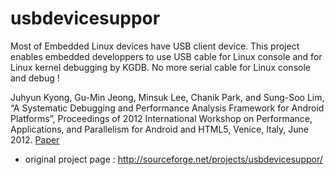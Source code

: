 # usbdevicesuppor
Most of Embedded Linux devices have USB client device. This project enables embedded developpers to use USB cable for Linux console and for Linux kernel debugging by KGDB. No more serial cable for Linux console and debug !

Juhyun Kyong, Gu-Min Jeong, Minsuk Lee, Chanik Park, and Sung-Soo Lim, “A Systematic Debugging and Performance Analysis Framework for Android Platforms”, Proceedings of 2012 International Workshop on Performance, Applications, and Parallelism for Android and HTML5, Venice, Italy, June 2012. [Paper](PAPAH2012.pdf)
* original project page : http://sourceforge.net/projects/usbdevicesuppor/

